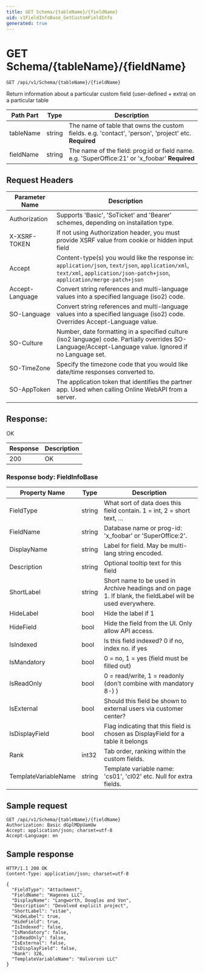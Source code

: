 ```yaml
---
title: GET Schema/{tableName}/{fieldName}
uid: v1FieldInfoBase_GetCustomFieldInfo
generated: true
---
```


# GET Schema/{tableName}/{fieldName}

```http
GET /api/v1/Schema/{tableName}/{fieldName}
```

Return information about a particular custom field (user-defined + extra) on a particular table






| Path Part | Type | Description |
|-----------|------|-------------|
| tableName | string | The name of table that owns the custom fields. e.g. 'contact', 'person', 'project' etc. **Required** |
| fieldName | string | The name of the field: prog:id or field name. e.g. 'SuperOffice:21' or 'x_foobar' **Required** |



## Request Headers

| Parameter Name | Description |
|----------------|-------------|
| Authorization  | Supports 'Basic', 'SoTicket' and 'Bearer' schemes, depending on installation type. |
| X-XSRF-TOKEN   | If not using Authorization header, you must provide XSRF value from cookie or hidden input field |
| Accept         | Content-type(s) you would like the response in: `application/json`, `text/json`, `application/xml`, `text/xml`, `application/json-patch+json`, `application/merge-patch+json` |
| Accept-Language | Convert string references and multi-language values into a specified language (iso2) code. |
| SO-Language | Convert string references and multi-language values into a specified language (iso2) code. Overrides Accept-Language value. |
| SO-Culture | Number, date formatting in a specified culture (iso2 language) code. Partially overrides SO-Language/Accept-Language value. Ignored if no Language set. |
| SO-TimeZone | Specify the timezone code that you would like date/time responses converted to. |
| SO-AppToken | The application token that identifies the partner app. Used when calling Online WebAPI from a server. |


## Response:

OK

| Response | Description |
|----------------|-------------|
| 200 | OK |

### Response body: FieldInfoBase

| Property Name | Type |  Description |
|----------------|------|--------------|
| FieldType | string | What sort of data does this field contain. 1 = int, 2 = short text, ... |
| FieldName | string | Database name or prog-id: 'x_foobar' or 'SuperOffice:2'. |
| DisplayName | string | Label for field. May be multi-lang string encoded. |
| Description | string | Optional tooltip text for this field |
| ShortLabel | string | Short name to be used in Archive headings and on page 1. If blank, the fieldLabel will be used everywhere. |
| HideLabel | bool | Hide the label if 1 |
| HideField | bool | Hide the field from the UI. Only allow API access. |
| IsIndexed | bool | Is this field indexed? 0 if no, index no. if yes |
| IsMandatory | bool | 0 = no, 1 = yes (field must be filled out) |
| IsReadOnly | bool | 0 = read/write, 1 = readonly (don't combine with mandatory  8-) ) |
| IsExternal | bool | Should this field be shown to external users via customer center? |
| IsDisplayField | bool | Flag indicating that this field is chosen as DisplayField for a table it belongs |
| Rank | int32 | Tab order, ranking within the custom fields. |
| TemplateVariableName | string | Template variable name: 'cs01', 'cl02' etc. Null for extra fields. |

## Sample request

```http!
GET /api/v1/Schema/{tableName}/{fieldName}
Authorization: Basic dGplMDpUamUw
Accept: application/json; charset=utf-8
Accept-Language: en
```

## Sample response

```http_
HTTP/1.1 200 OK
Content-Type: application/json; charset=utf-8

{
  "FieldType": "Attachment",
  "FieldName": "Hagenes LLC",
  "DisplayName": "Langworth, Douglas and Von",
  "Description": "Devolved explicit project",
  "ShortLabel": "vitae",
  "HideLabel": true,
  "HideField": true,
  "IsIndexed": false,
  "IsMandatory": false,
  "IsReadOnly": false,
  "IsExternal": false,
  "IsDisplayField": false,
  "Rank": 326,
  "TemplateVariableName": "Halvorson LLC"
}
```